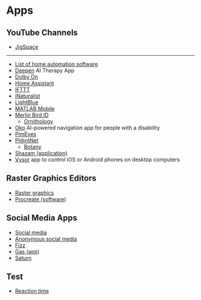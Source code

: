 # Apps
## YouTube Channels
* [JigSpace](https://www.youtube.com/@JigSpace)
---
* [List of home automation software](https://en.wikipedia.org/wiki/List_of_home_automation_software)
* [Deepen](https://thedeepen.app/) AI Therapy App
* [Dolby On](https://www.dolby.com/apps/dolby-on/)
* [Home Assistant](https://en.wikipedia.org/wiki/Home_Assistant)
* [IFTTT](https://en.wikipedia.org/wiki/IFTTT)
* [iNaturalist](https://en.wikipedia.org/wiki/INaturalist)
* [LightBlue](https://punchthrough.com/lightblue/)
* [MATLAB Mobile](https://www.mathworks.com/products/matlab-mobile.html)
* [Merlin Bird ID](https://merlin.allaboutbirds.org/)
  * [Ornithology](https://en.wikipedia.org/wiki/Ornithology)
* [Oko](https://www.ayes.ai/) AI-powered navigation app for people with a disability
* [PimEyes](https://pimeyes.com/)
* [Pl@ntNet](https://en.wikipedia.org/wiki/Pl@ntNet)
  * [Botany](https://en.wikipedia.org/wiki/Botany)
* [Shazam (application)](https://en.wikipedia.org/wiki/Shazam_(application))
* [Vysor](https://github.com/koush/vysor.io) app to control iOS or Android phones on desktop computers
## Raster Graphics Editors
* [Raster graphics](https://en.wikipedia.org/wiki/Raster_graphics)
* [Procreate (software)](https://en.wikipedia.org/wiki/Procreate_(software))
## Social Media Apps
* [Social media](https://en.wikipedia.org/wiki/Social_media)
* [Anonymous social media](https://en.wikipedia.org/wiki/Anonymous_social_media)
* [Fizz](https://fizzsocial.app/)
* [Gas (app)](https://en.wikipedia.org/wiki/Gas_(app))
* [Saturn](https://www.joinsaturn.com/)
## Test
* [Reaction time](https://humanbenchmark.com/tests/reactiontime)
